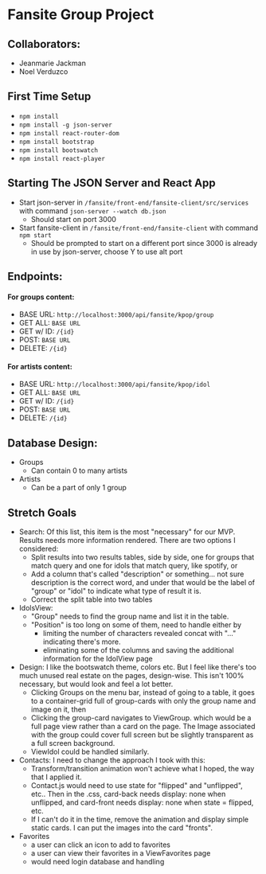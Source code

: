
# Fansite Group Project

## Collaborators:
* Jeanmarie Jackman
* Noel Verduzco

## First Time Setup
* `npm install`
* `npm install -g json-server`
* `npm install react-router-dom`
* `npm install bootstrap`
* `npm install bootswatch`
* `npm install react-player`

## Starting The JSON Server and React App
* Start json-server in `/fansite/front-end/fansite-client/src/services` with command `json-server --watch db.json`
  * Should start on port 3000
* Start fansite-client in `/fansite/front-end/fansite-client` with command `npm start`
  * Should be prompted to start on a different port since 3000 is already in use by json-server, choose Y to use alt port

## Endpoints:

#### For groups content:
* BASE URL: `http://localhost:3000/api/fansite/kpop/group`
* GET ALL: `BASE URL`
* GET w/ ID: `/{id}`
* POST: `BASE URL`
* DELETE: `/{id}`

#### For artists content:
* BASE URL: `http://localhost:3000/api/fansite/kpop/idol`
* GET ALL: `BASE URL`
* GET w/ ID: `/{id}`
* POST: `BASE URL`
* DELETE: `/{id}`

## Database Design:
* Groups
  * Can contain 0 to many artists
* Artists
  * Can be a part of only 1 group

## Stretch Goals
* Search: Of this list, this item is the most "necessary" for our MVP. Results needs more information rendered. There are two options I considered:
  * Split results into two results tables, side by side, one for groups that match query and one for idols that match query, like spotify, or
  * Add a column that's called "description" or something... not sure description is the correct word, and under that would be the label of "group" or "idol" to indicate what type of result it is.
  * Correct the split table into two tables
* IdolsView:
  * "Group" needs to find the group name and list it in the table.
  * "Position" is too long on some of them, need to handle either by
    * limiting the number of characters revealed concat with "..." indicating there's more.
    * eliminating some of the columns and saving the additional information for the IdolView page
* Design: I like the bootswatch theme, colors etc. But I feel like there's too much unused real estate on the pages, design-wise. This isn't 100% necessary, but would look and feel a lot better.
  * Clicking Groups on the menu bar, instead of going to a table, it goes to a container-grid full of group-cards with only the group name and image on it, then
  * Clicking the group-card navigates to ViewGroup. which would be a full page view rather than a card on the page. The Image associated with the group could  cover full screen but be slightly transparent as a full screen background.
  * ViewIdol could be handled similarly.
* Contacts: I need to change the approach I took with this:
  * Transform/transition animation won't achieve what I hoped, the way that I applied it.
  * Contact.js would need to use state for "flipped" and "unflipped", etc.. Then in the .css, card-back needs display: none when unflipped, and card-front needs display: none when state = flipped, etc.
  * If I can't do it in the time, remove the animation and display simple static cards. I can put the images into the card "fronts".
* Favorites
  * a user can click an icon to add to favorites
  * a user can view their favorites in a ViewFavorites page
  * would need login database and handling